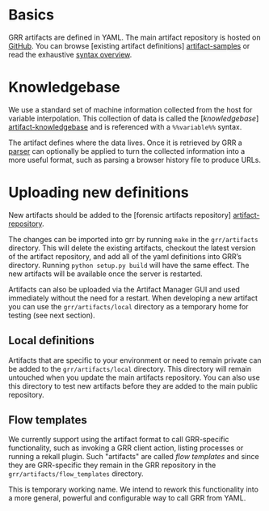 # Basics

GRR artifacts are defined in YAML. The main artifact repository is hosted on
[GitHub][artifact-repository]. You can browse [existing artifact definitions]
[artifact-samples] or read the exhaustive [syntax overview][artifact-syntax].

# Knowledgebase

We use a standard set of machine information collected from the host for
variable interpolation. This collection of data is called the [*knowledgebase*]
[artifact-knowledgebase] and is referenced with a `%%variable%%` syntax.

The artifact defines where the data lives. Once it is retrieved by GRR a
[parser][artifact-parsers] can optionally be applied to turn the collected
information into a more useful format, such as parsing a browser history file
to produce URLs.

# Uploading new definitions

New artifacts should be added to the [forensic artifacts repository]
[artifact-repository].

The changes can be imported into grr by running `make` in the `grr/artifacts`
directory. This will delete the existing artifacts, checkout the latest version
of the artifact repository, and add all of the yaml definitions into GRR’s
directory. Running `python setup.py build` will have the same effect. The new
artifacts will be available once the server is restarted.

Artifacts can also be uploaded via the Artifact Manager GUI and used immediately
without the need for a restart. When developing a new artifact you can use the
`grr/artifacts/local` directory as a temporary home for testing (see next
section).

## Local definitions

Artifacts that are specific to your environment or need to remain private can be
added to the `grr/artifacts/local` directory. This directory will remain
untouched when you update the main artifacts repository. You can also use this
directory to test new artifacts before they are added to the main public
repository.

## Flow templates

We currently support using the artifact format to call GRR-specific
functionality, such as invoking a GRR client action, listing processes or
running a rekall plugin. Such "artifacts" are called *flow templates* and since
they are GRR-specific they remain in the GRR repository in the
`grr/artifacts/flow_templates` directory.

This is temporary working name. We intend to rework this functionality into a
more general, powerful and configurable way to call GRR from YAML.

[artifact-repository]: https://github.com/ForensicArtifacts/artifacts
[artifact-samples]: https://github.com/ForensicArtifacts/artifacts/tree/master/data
[artifact-syntax]: https://github.com/ForensicArtifacts/artifacts/blob/master/docs/Artifacts%20definition%20format%20and%20style%20guide.asciidoc
[artifact-knowledgebase]: https://github.com/google/grr/blob/master/grr/proto/knowledge_base.proto
[artifact-parsers]: https://github.com/google/grr/tree/master/grr/parsers
